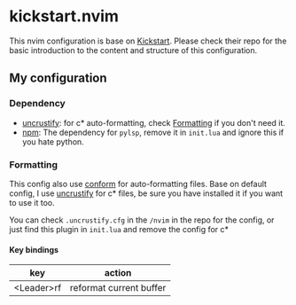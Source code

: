 # kickstart.nvim

This nvim configuration is base on [Kickstart](https://github.com/nvim-lua/kickstart.nvim). Please check their repo for the basic introduction to the content and structure of this configuration.

## My configuration

### Dependency

- [uncrustify][uncrustify]: for c* auto-formatting, check [Formatting](#formatting) if you don't need it.
- [npm](https://www.npmjs.com/): The dependency for `pylsp`, remove it in `init.lua` and ignore this if you hate python.

### Formatting

This config also use [conform](https://github.com/stevearc/conform.nvim) for auto-formatting files. Base on default config, I use [uncrustify][uncrustify] for c* files, be sure you have installed it if you want to use it too.

You can check `.uncrustify.cfg` in the `/nvim` in the repo for the config, or just find this plugin in `init.lua` and remove the config for c*

#### Key bindings

| key | action |
| --- | ------ |
| \<Leader\>rf | reformat current buffer |

[uncrustify]: https://github.com/uncrustify/uncrustify
